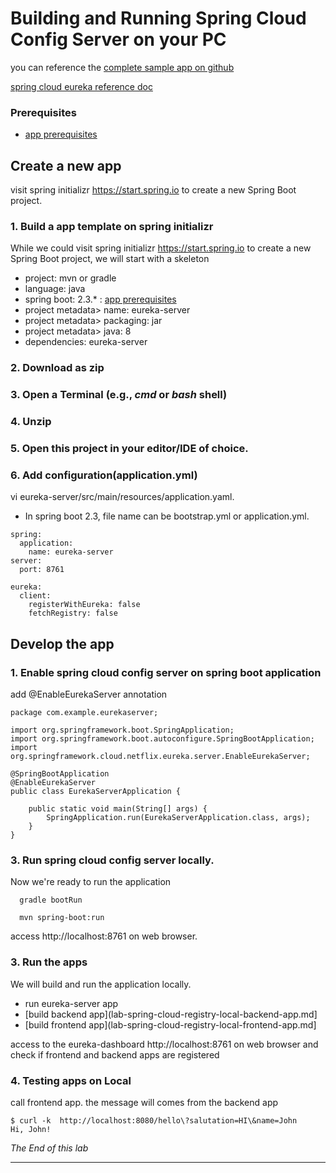 # Building and Running Spring Cloud Config Server on your PC

you can reference the [complete sample app on github](https://github.com/myminseok/spring-cloud-sample/tree/master/lab-spring-cloud-registry)

[spring cloud eureka reference doc](https://cloud.spring.io/spring-cloud-netflix/multi/multi__service_discovery_eureka_clients.html)

### Prerequisites
- [app prerequisites](lab-prerequisites-app.md)


## Create a new app
visit spring initializr https://start.spring.io to create a new Spring Boot project.

### 1. Build a app template on spring initializr 
While we could visit spring initializr https://start.spring.io to create a new Spring Boot project, we will start with a skeleton
- project: mvn or gradle
- language: java
- spring boot: 2.3.* : [app prerequisites](lab-prerequisites-app.md)
- project metadata> name: eureka-server
- project metadata> packaging: jar
- project metadata> java: 8
- dependencies: eureka-server

### 2. Download as zip 
### 3. Open a Terminal (e.g., _cmd_ or _bash_ shell)
### 4. Unzip 
### 5. Open this project in your editor/IDE of choice.
### 6. Add configuration(application.yml)

vi eureka-server/src/main/resources/application.yaml.
* In spring boot 2.3, file name can be bootstrap.yml or application.yml.
```
spring:
  application:
    name: eureka-server 
server:
  port: 8761

eureka:
  client:
    registerWithEureka: false
    fetchRegistry: false

```

## Develop the app

### 1. Enable spring cloud config server on spring boot application
add @EnableEurekaServer annotation

```
package com.example.eurekaserver;

import org.springframework.boot.SpringApplication;
import org.springframework.boot.autoconfigure.SpringBootApplication;
import org.springframework.cloud.netflix.eureka.server.EnableEurekaServer;

@SpringBootApplication
@EnableEurekaServer
public class EurekaServerApplication {

	public static void main(String[] args) {
		SpringApplication.run(EurekaServerApplication.class, args);
	}
}
```


### 3. Run spring cloud config server locally.
Now we're ready to run the application
```
  gradle bootRun

  mvn spring-boot:run
```

access http://localhost:8761 on web browser.



### 3. Run the apps 
We will build and run the application locally.
- run eureka-server app
- [build backend app](lab-spring-cloud-registry-local-backend-app.md]
- [build frontend app](lab-spring-cloud-registry-local-frontend-app.md]

access to the eureka-dashboard http://localhost:8761 on web browser and check if frontend and backend apps are registered

### 4. Testing apps on Local 
call frontend app. the message will comes from the backend app
```
$ curl -k  http://localhost:8080/hello\?salutation=HI\&name=John
Hi, John!
```

*The End of this lab*

---
